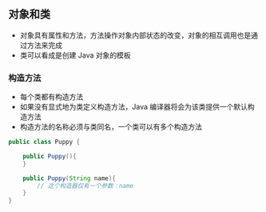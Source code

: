 ## 对象和类
- 对象具有属性和方法，方法操作对象内部状态的改变，对象的相互调用也是通过方法来完成
- 类可以看成是创建 Java 对象的模板
### 构造方法
- 每个类都有构造方法
- 如果没有显式地为类定义构造方法，Java 编译器将会为该类提供一个默认构造方法
- 构造方法的名称必须与类同名，一个类可以有多个构造方法
```java
public class Puppy {

    public Puppy(){
    }

    public Puppy(String name){
        // 这个构造器仅有一个参数：name
    }
}
```